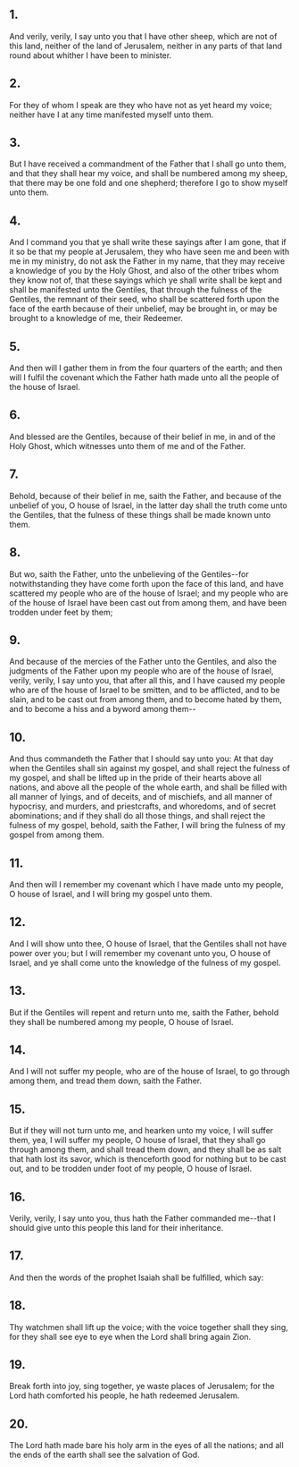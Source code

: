 ## 1.
And verily, verily, I say unto you that I have other sheep, which are not of this land, neither of the land of Jerusalem, neither in any parts of that land round about whither I have been to minister.
## 2.
For they of whom I speak are they who have not as yet heard my voice; neither have I at any time manifested myself unto them.
## 3.
But I have received a commandment of the Father that I shall go unto them, and that they shall hear my voice, and shall be numbered among my sheep, that there may be one fold and one shepherd; therefore I go to show myself unto them.
## 4.
And I command you that ye shall write these sayings after I am gone, that if it so be that my people at Jerusalem, they who have seen me and been with me in my ministry, do not ask the Father in my name, that they may receive a knowledge of you by the Holy Ghost, and also of the other tribes whom they know not of, that these sayings which ye shall write shall be kept and shall be manifested unto the Gentiles, that through the fulness of the Gentiles, the remnant of their seed, who shall be scattered forth upon the face of the earth because of their unbelief, may be brought in, or may be brought to a knowledge of me, their Redeemer.
## 5.
And then will I gather them in from the four quarters of the earth; and then will I fulfil the covenant which the Father hath made unto all the people of the house of Israel.
## 6.
And blessed are the Gentiles, because of their belief in me, in and of the Holy Ghost, which witnesses unto them of me and of the Father.
## 7.
Behold, because of their belief in me, saith the Father, and because of the unbelief of you, O house of Israel, in the latter day shall the truth come unto the Gentiles, that the fulness of these things shall be made known unto them.
## 8.
But wo, saith the Father, unto the unbelieving of the Gentiles--for notwithstanding they have come forth upon the face of this land, and have scattered my people who are of the house of Israel; and my people who are of the house of Israel have been cast out from among them, and have been trodden under feet by them;
## 9.
And because of the mercies of the Father unto the Gentiles, and also the judgments of the Father upon my people who are of the house of Israel, verily, verily, I say unto you, that after all this, and I have caused my people who are of the house of Israel to be smitten, and to be afflicted, and to be slain, and to be cast out from among them, and to become hated by them, and to become a hiss and a byword among them--
## 10.
And thus commandeth the Father that I should say unto you: At that day when the Gentiles shall sin against my gospel, and shall reject the fulness of my gospel, and shall be lifted up in the pride of their hearts above all nations, and above all the people of the whole earth, and shall be filled with all manner of lyings, and of deceits, and of mischiefs, and all manner of hypocrisy, and murders, and priestcrafts, and whoredoms, and of secret abominations; and if they shall do all those things, and shall reject the fulness of my gospel, behold, saith the Father, I will bring the fulness of my gospel from among them.
## 11.
And then will I remember my covenant which I have made unto my people, O house of Israel, and I will bring my gospel unto them.
## 12.
And I will show unto thee, O house of Israel, that the Gentiles shall not have power over you; but I will remember my covenant unto you, O house of Israel, and ye shall come unto the knowledge of the fulness of my gospel.
## 13.
But if the Gentiles will repent and return unto me, saith the Father, behold they shall be numbered among my people, O house of Israel.
## 14.
And I will not suffer my people, who are of the house of Israel, to go through among them, and tread them down, saith the Father.
## 15.
But if they will not turn unto me, and hearken unto my voice, I will suffer them, yea, I will suffer my people, O house of Israel, that they shall go through among them, and shall tread them down, and they shall be as salt that hath lost its savor, which is thenceforth good for nothing but to be cast out, and to be trodden under foot of my people, O house of Israel.
## 16.
Verily, verily, I say unto you, thus hath the Father commanded me--that I should give unto this people this land for their inheritance.
## 17.
And then the words of the prophet Isaiah shall be fulfilled, which say:
## 18.
Thy watchmen shall lift up the voice; with the voice together shall they sing, for they shall see eye to eye when the Lord shall bring again Zion.
## 19.
Break forth into joy, sing together, ye waste places of Jerusalem; for the Lord hath comforted his people, he hath redeemed Jerusalem.
## 20.
The Lord hath made bare his holy arm in the eyes of all the nations; and all the ends of the earth shall see the salvation of God.
